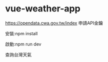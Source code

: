 # vue-weather-app

https://opendata.cwa.gov.tw/index 申請API金鑰

安裝:npm install

啟動:npm run dev

查詢台灣天氣